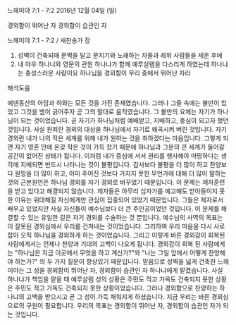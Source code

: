 느헤미야 7:1 - 7:2 
2016년 12월 04일 (일)

경외함이 뛰어난 자 경외함이 습관인 자



느헤미야 7:1 - 7:2 / 새찬송가  장


1. 성벽이 건축되매 문짝을 달고 문지기와 노래하는 자들과 레위 사람들을 세운 후에 
2. 내 아우 하나니와 영문의 관원 하나냐가 함께 예루살렘을 다스리게 하였는데 하나냐는 충성스러운 사람이요 하나님을 경외함이 무리 중에서 뛰어난 자라

해석도움





에덴동산의 아담과 하와는 모든 것을 가진 존재였습니다. 그러나 그들 속에는 불만이 있었고 그것을 뱀이 긁어주자 곧 그의 말대로 움직였습니다. 그 불만의 요체는 자기가 하나님이 되는 것이었습니다.
곧 자기가 하나님처럼 예배받고, 지배하고, 중심이 되고자 했던 것입니다.
사실 원죄란 경외의 대상을 하나님에서 자기로 왜곡시켜 버린 것입니다.
자기 경외란 내가 나의 작은 세계를 위해 내가 원하는 것을 취하겠다는 마음입니다.
그렇게 되면 자기 영혼 안에 온갖 작은 것이 가득 찼기 때문에 하나님과 그분의 큰 세계가 들어갈 공간이 없어진 상태가 됩니다.
이처럼 내가 중심에 서서 권리를 행사해야 마땅하다는 생각에 지배되면 반드시 나타나는 것이 불평입니다.
감사보다 불평을 더 많이 하고 찬양보다 원망을 더 많이 하고, 이미 주어진 것보다 가지지 못한 무언가에 대해 더 많이 말하는 것의 근본원인은 하나님 경외를 자기 경외로 바꾸었기 때문입니다.
이 문제는 제자훈련을 받고 있다고 해결되지 않습니다.
제자들은 아무리 십자가를 예고해도 받아들이지 못한 이유는 위대해질 자신에게만 관심이 집중되어 있었기 때문입니다. 그들은 제자로서 배우고 있었지만 사실 자신들이 예수님보다 더 큰 주인공이었던 것입니다.
이 문제를 해결할 수 있는 유일한 길은 자기 경외를 수술하는 것 뿐입니다.
예수님의 사역의 목표는 이 잘못된 경외심에서 우리를 건져내는 것이었습니다. 그리하여 우리 마음을 다시 사로잡아 오직 하나님을 경외하게 하는 것이었습니다. 그리고 이렇게 바른 경외감이 회복된 사람에게서는 언제나 찬양과 기대의 고백이 나오게 됩니다. 경외감이 회복 된 사람에게는 "하나님은 지금 이곳에서 무엇을 하고 계신가?"와
"나는 그일 앞에서 어떻게 찬양해야 하는가?" 의 두 가지 질문이 항상있기 때문입니다.
믿음으로 성벽을 넓게 건축한 느헤미야는 그 성을 경외함이 뛰어난 자, 경외함이 습관인 자 하나냐에게 맡겼습니다. 사실 하나냐가 책임을 맡을 때 예루살렘 성의 상황은 주민도 적고 가옥도 건축되지 못한 상황은 주민도 적고 가독도 건축되지 못한 상황이었습니다. 그러나 경외함으로 찬양하는 하나냐의 고백을 받으시고 곧 그 성이 가득 채워지게 하셨습니다.
지금 우리는 바른 경외심으로의 구원이 필요합니다. 우리의 목표는 경외함이 뛰어난 자, 경외함이 습관인 자가 되는 것입니다.